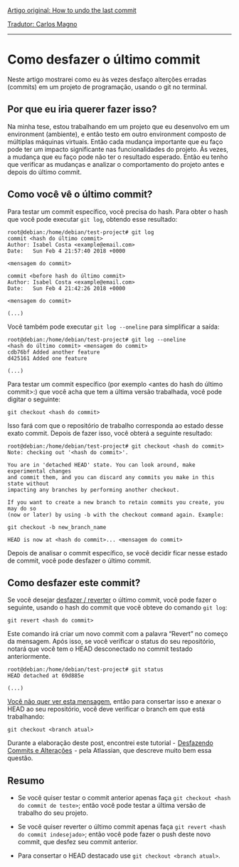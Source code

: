 ﻿[Artigo original: How to undo the last commit](https://dev.to/isabelcmdcosta/how-to-undo-the-last-commit--31mg)

[Tradutor: Carlos Magno](https://github.com/raymag)

---

# Como desfazer o último commit

Neste artigo mostrarei como eu às vezes desfaço alterções erradas (commits) em um projeto de programação, usando o git no terminal.

## Por que eu iria querer fazer isso?

Na minha tese, estou trabalhando em um projeto que eu desenvolvo em um environment (ambiente), e então testo em outro environment composto de múltiplas máquinas virtuais. Então cada mudança importante que eu faço pode ter um impacto significante nas funcionalidades do projeto. Às vezes, a mudança que eu 
faço pode não ter o resultado esperado. Então eu tenho que verificar as mudanças e analizar o comportamento do projeto antes e depois do último commit.

## Como você vê o último commit?

Para testar um commit específico, você precisa do hash. Para obter o hash que você pode executar `git log`, obtendo esse resultado:

```
root@debian:/home/debian/test-project# git log
commit <hash do último commit>
Author: Isabel Costa <example@email.com>
Date:   Sun Feb 4 21:57:40 2018 +0000

<mensagem do commit>

commit <before hash do último commit>
Author: Isabel Costa <example@email.com>
Date:   Sun Feb 4 21:42:26 2018 +0000

<mensagem do commit>

(...)
```

Você também pode executar `git log --oneline` para simplificar a saída:

```
root@debian:/home/debian/test-project# git log --oneline
<hash do último commit> <mensagem do commit>
cdb76bf Added another feature
d425161 Added one feature   

(...)
```

Para testar um commit específico (por exemplo <antes do hash do último commit>:) que você acha que tem a última versão trabalhada, você pode digitar o seguinte:

```
git checkout <hash do commit>
```

Isso fará com que o repositório de trabalho corresponda ao estado desse exato commit. 
Depois de fazer isso, você obterá a seguinte resultado:

```
root@debian:/home/debian/test-project# git checkout <hash do commit>
Note: checking out '<hash do commit>'.

You are in 'detached HEAD' state. You can look around, make experimental changes
and commit them, and you can discard any commits you make in this state without
impacting any branches by performing another checkout.

If you want to create a new branch to retain commits you create, you may do so
(now or later) by using -b with the checkout command again. Example:

git checkout -b new_branch_name

HEAD is now at <hash do commit>... <mensagem do commit>
```

Depois de analisar o commit específico, se você decidir ficar nesse estado de commit,
 você pode desfazer o último commit.

## Como desfazer este commit?

Se você desejar [desfazer / reverter](https://git-scm.com/docs/git-revert) 
o último commit, você pode fazer o seguinte,
 usando o hash do commit que você obteve do comando `git log`:

```
git revert <hash do commit>
```

Este comando irá criar um novo commit com a palavra “Revert” no começo da mensagem.
Após isso, se você verificar o status do seu repositório, notará que você tem o HEAD
desconectado no commit testado anteriormente.

```
root@debian:/home/debian/test-project# git status
HEAD detached at 69d885e

(...)
```

[Você não quer ver esta mensagem](https://www.git-tower.com/learn/git/faq/detached-head-when-checkout-commit), então para consertar isso e anexar o HEAD ao seu repositório, 
 você deve verificar o branch em que está trabalhando:

```
git checkout <branch atual>
```
Durante a elaboração deste post, encontrei este tutorial -  [Desfazendo Commits e Alterações](https://www.atlassian.com/git/tutorials/undoing-changes)
 - pela Atlassian, que descreve muito bem essa questão.

## Resumo

* Se você quiser testar o commit anterior apenas faça `git checkout <hash do commit de teste>`; então você pode testar a última versão de trabalho do seu projeto.

* Se você quiser reverter o último commit apenas faça `git revert <hash do commit indesejado>`;  então você pode fazer o push deste novo commit, que desfez seu commit anterior.

* Para consertar o HEAD destacado use `git checkout <branch atual>`.